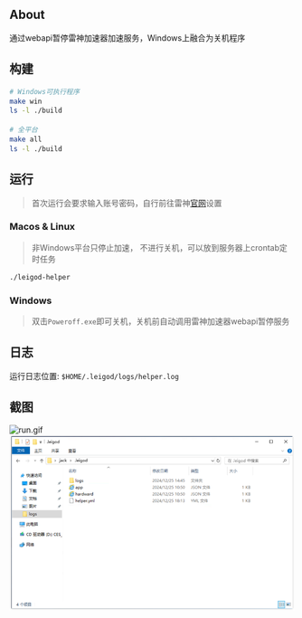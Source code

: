 ## About
通过webapi暂停雷神加速器加速服务，Windows上融合为关机程序

## 构建
```bash
# Windows可执行程序
make win
ls -l ./build

# 全平台
make all
ls -l ./build
```

## 运行
> 首次运行会要求输入账号密码，自行前往雷神[官网](https://vip.leigod.com/user.html#page=5)设置
> 

### Macos & Linux
> 非Windows平台只停止加速， 不进行关机，可以放到服务器上crontab定时任务
> 

```bash
./leigod-helper
```

### Windows

> 双击`Poweroff.exe`即可关机，关机前自动调用雷神加速器webapi暂停服务
>

## 日志
运行日志位置: `$HOME/.leigod/logs/helper.log`

## 截图
![run.gif](docs/run.gif)
![cache.png](docs/cache.png)